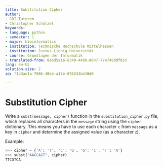 ```yaml
---
title: Substitution Cipher
author:
- GDI-Tutoren
- Christopher Schölzel
keywords:
- language: python
- semester: 1
- major: bioinformatics
- institution: Technische Hochschule Mittelhessen
- institution: Justus-Liebig-Universität
- course: Grundlagen der Informatik
- translated-from: 0a6d5a16-8349-449b-8647-774746ddf85d
lang: en-US
solution-size: 2
id: f1a3ae1a-7086-40eb-a17e-895243bd40d0

---
```

# Substitution Cipher

Write a `subst(message, cipher)` function in the `substitution_cipher.py` file, which replaces all characters in the `message` string using the `cipher` dictionary. This means you have to use each character `c` from `message` as a key in `cipher` and determine the assigned value (as a character `z`).

Example:

```python
>>> cipher = {'A': 'T', 'C': 'G', 'G': 'C', 'T': 'A'}
>>> subst("AAGCAGT", cipher)
TTCGTCA
```